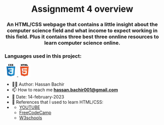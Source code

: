 <h1 align="center">Assignmemt 4 overview</h1>
<h3 align="center">An HTML/CSS webpage that contains a little insight about the computer science field and what income to expect working in this field. Plus
it contains three best three onnline resources to learn computer science online.</h3>

<h3 align="left">Languages used in this project:</h3>
<p align="left"> <a href="https://www.w3schools.com/css/" target="_blank" rel="noreferrer"> <img src="https://raw.githubusercontent.com/devicons/devicon/master/icons/css3/css3-original-wordmark.svg" alt="css3" width="40" height="40"/> </a> <a href="https://www.w3.org/html/" target="_blank" rel="noreferrer"> <img src="https://raw.githubusercontent.com/devicons/devicon/master/icons/html5/html5-original-wordmark.svg" alt="html5" width="40" height="40"/> </a> </p>


- 👨‍💻 Author: Hassan Bachir
- 📫 How to reach me **hassan.bachir001@gmail.com**
- 🌱 Date: 14-february-2023
- 📝 References that I used to learn HTML/CSS:
- <ul><li><a href="https://www.youtube.com/watch?v=G-EGDH50hGE">YOUTUBE</a>
  </li>
  <li><a href="https://www.freecodecamp.org/" >FreeCodeCamp</a></li>
  <li><a href="https://www.w3schools.com/">W3schools</a></li>
  </ul>


